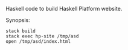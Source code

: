 
Haskell code to build Haskell Platform website.

Synopsis:

    stack build
    stack exec hp-site /tmp/asd
    open /tmp/asd/index.html

